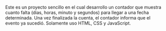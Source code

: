 Este es un proyecto sencillo en el cual desarrollo un contador que muestra cuanto falta (dias, horas, minuto y segundos)
para llegar a una fecha determinada.
Una vez finalizada la cuenta, el contador informa que el evento ya sucedió.
Solamente uso HTML, CSS y JavaScript.
